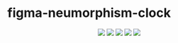 # figma-neumorphism-clock
<p align="center">
  <img src="Clock Cover.jpg">
  <img src="Clock Alarm.jpg">
  <img src="Clock Stopwatch.jpg">
  <img src="Clock Timer.jpg">
  <img src="Clock Worldclock.jpg">
  </p>
  
